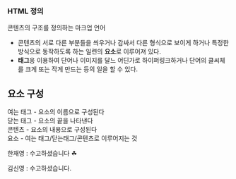 ### HTML 정의 ###
콘텐츠의 구조를 정의하는 마크업 언어
- 콘텐츠의 서로 다른 부분들을 씌우거나 감싸서 다른 형식으로 보이게 하거나 특정한 방식으로 동작하도록 하는 일련의 **요소**로 이루어져 있다.
- **태그**응 이용하여 단어나 이미지를 달느 어딘가로 하이퍼링크하거나 단어의 클씨체를 크게 또는 작게 만드는 등의 일을 할 수 있다.

## 요소 구성 ##

여는 태그 - 요소의 이름으로 구성된다<br>
닫는 태그 - 요소의 끝을 나타낸다<br>
콘텐츠 - 요소의 내용으로 구성된다<br>
요소 - 여는 태그/닫는태그/콘텐츠로 이루어지는 것<br>



한재영 : 수고하셨습니다 ☘<br>

김신영 : 수고하셨습니다.<br>

